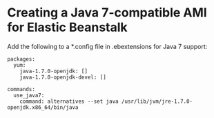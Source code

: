 Creating a Java 7-compatible AMI for Elastic Beanstalk
======================================================

Add the following to a *.config file in .ebextensions for Java 7 support:

```
packages:
  yum:
    java-1.7.0-openjdk: []
    java-1.7.0-openjdk-devel: []

commands:
  use_java7:
    command: alternatives --set java /usr/lib/jvm/jre-1.7.0-openjdk.x86_64/bin/java
```
